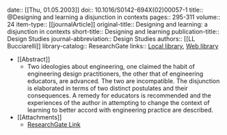 date:: [[Thu, 01.05.2003]]
doi:: 10.1016/S0142-694X(02)00057-1
title:: @Designing and learning a disjunction in contexts
pages:: 295-311
volume:: 24
item-type:: [[journalArticle]]
original-title:: Designing and learning: a disjunction in contexts
short-title:: Designing and learning
publication-title:: Design Studies
journal-abbreviation:: Design Studies
authors:: [[LL Bucciarelli]]
library-catalog:: ResearchGate
links:: [Local library](zotero://select/library/items/C93JLGGR), [Web library](https://www.zotero.org/users/6520516/items/C93JLGGR)

- [[Abstract]]
	- Two ideologies about engineering, one claimed the habit of engineering design practitioners, the other that of engineering educators, are advanced. The two are incompatible. The disjunction is elaborated in terms of two distinct postulates and their consequences. A remedy for educators is recommended and the experiences of the author in attempting to change the context of learning to better accord with engineering practice are described.
- [[Attachments]]
	- [ResearchGate Link](https://www.researchgate.net/publication/223116083_Designing_and_learning_a_disjunction_in_contexts)